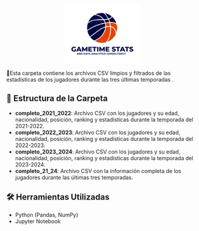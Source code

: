 <p align="center">
  <img src="Imagenes\Gametime Stats logo png.png" alt="Gametime Stats Logo" width="200">
</p>

📌Esta carpeta contiene los archivos CSV limpios y filtrados de las estadísticas de los jugadores durante las tres últimas temporadas .

## 📂 Estructura de la Carpeta

- **completo_2021_2022**: Archivo CSV con los jugadores y su edad, nacionalidad, posición, ranking y estadísticas durante la temporada del 2021-2022.
- **completo_2022_2023**: Archivo CSV con los jugadores y su edad, nacionalidad, posición, ranking y estadísticas durante la temporada del 2022-2023.
- **completo_2023_2024**: Archivo CSV con los jugadores y su edad, nacionalidad, posición, ranking y estadísticas durante la temporada del 2023-2024.
- **completo_21_24**: Archivo CSV con la información completa de los jugadores durante las últimas tres temporadas.

## 🛠️ Herramientas Utilizadas

- Python (Pandas, NumPy)
- Jupyter Notebook
